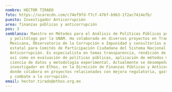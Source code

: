 ```yaml
---
nombre: HÉCTOR TIRADO
foto: https://ucarecdn.com/c74ef9fd-f7cf-476f-b963-1f2ac7414efb/
puesto: Investigador Anticorrupción
area: finanzas públicas y anticorrupción
pos: 3
semblanza: Maestro en Métodos para el Análisis de Políticas Públicas por el CIDE
  y politólogo por la UNAM. Ha colaborado en diversos proyectos en Transparencia
  Mexicana, Observatorio de la Corrupción e Impunidad y consultorías a nivel
  estatal para Comités de Participación Ciudadana del Sistema Nacional
  Anticorrupción. Es especialista en temas transparencia, rendición de cuentas,
  así como en evaluación de políticas públicas, aplicación de métodos mixtos,
  ciencia de datos y metodología experimental. Actualmente se desempeña como
  investigador en Ethos, en la Dirección de Finanzas Públicas y Anticorrupción,
  donde colabora en proyectos relacionados con mejora regulatoria, gasto público
  y combate a la corrupción.
email: hector.tirado@ethos.org.mx
---
```

